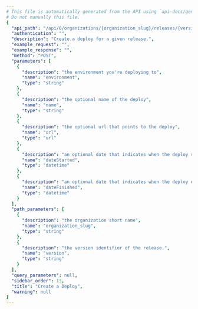 ```yaml
---
# This file is automatically generated from the API using `api-docs/generate.py`
# Do not manually this file.
{
  "api_path": "/api/0/organizations/{organization_slug}/releases/{version}/deploys/", 
  "authentication": "", 
  "description": "Create a deploy for a given release.", 
  "example_request": "", 
  "example_response": "", 
  "method": "POST", 
  "parameters": [
    {
      "description": "the environment you're deploying to", 
      "name": "environment", 
      "type": "string"
    }, 
    {
      "description": "the optional name of the deploy", 
      "name": "name", 
      "type": "string"
    }, 
    {
      "description": "the optional url that points to the deploy", 
      "name": "url", 
      "type": "url"
    }, 
    {
      "description": "an optional date that indicates when the deploy started", 
      "name": "dateStarted", 
      "type": "datetime"
    }, 
    {
      "description": "an optional date that indicates when the deploy ended. If not provided, the current time is used.", 
      "name": "dateFinished", 
      "type": "datetime"
    }
  ], 
  "path_parameters": [
    {
      "description": "the organization short name", 
      "name": "organization_slug", 
      "type": "string"
    }, 
    {
      "description": "the version identifier of the release.", 
      "name": "version", 
      "type": "string"
    }
  ], 
  "query_parameters": null, 
  "sidebar_order": 13, 
  "title": "Create a Deploy", 
  "warning": null
}
---
```

